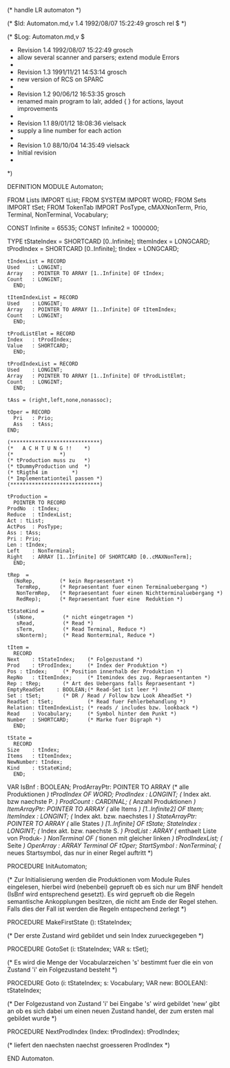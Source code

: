 (* handle LR automaton *)

(* $Id: Automaton.md,v 1.4 1992/08/07 15:22:49 grosch rel $ *)

(* $Log: Automaton.md,v $
 * Revision 1.4  1992/08/07  15:22:49  grosch
 * allow several scanner and parsers; extend module Errors
 *
 * Revision 1.3  1991/11/21  14:53:14  grosch
 * new version of RCS on SPARC
 *
 * Revision 1.2  90/06/12  16:53:35  grosch
 * renamed main program to lalr, added { } for actions, layout improvements
 * 
 * Revision 1.1	 89/01/12  18:08:36  vielsack
 * supply a line number for each action
 * 
 * Revision 1.0	 88/10/04  14:35:49  vielsack
 * Initial revision
 * 
 *)

DEFINITION MODULE Automaton;
  
FROM Lists	IMPORT tList;
FROM SYSTEM	IMPORT WORD;
FROM Sets	IMPORT tSet;
FROM TokenTab	IMPORT PosType, cMAXNonTerm, Prio, Terminal, NonTerminal, Vocabulary;

CONST Infinite	= 65535;
CONST Infinite2	= 1000000;

TYPE
    tStateIndex = SHORTCARD [0..Infinite];
    tItemIndex	= LONGCARD;
    tProdIndex	= SHORTCARD [0..Infinite];
    tIndex	= LONGCARD;

    tIndexList = RECORD
	Used	: LONGINT;
	Array	: POINTER TO ARRAY [1..Infinite] OF tIndex;
	Count	: LONGINT;
      END;

    tItemIndexList = RECORD
	Used	: LONGINT;
	Array	: POINTER TO ARRAY [1..Infinite] OF tItemIndex;
	Count	: LONGINT;
      END;

    tProdListElmt = RECORD
	Index	: tProdIndex;
	Value	: SHORTCARD;
      END;

    tProdIndexList = RECORD
	Used	: LONGINT;
	Array	: POINTER TO ARRAY [1..Infinite] OF tProdListElmt;
	Count	: LONGINT;
      END;

    tAss = (right,left,none,nonassoc);

    tOper = RECORD
      Pri	: Prio;
      Ass	: tAss;
    END;

    (*****************************)
    (*	 A C H T U N G !!	 *)
    (*				 *)
    (* tProduction muss zu	 *)
    (* tDummyProduction und	 *)
    (* tRigth4 im		 *)
    (* Implementationteil passen *)
    (*****************************)

    tProduction =
      POINTER TO RECORD
	ProdNo	: tIndex;
	Reduce	: tIndexList;
	Act	: tList;
	ActPos	: PosType;
	Ass	: tAss;
	Pri	: Prio;
	Len	: tIndex;
	Left	: NonTerminal;
	Right	: ARRAY [1..Infinite] OF SHORTCARD [0..cMAXNonTerm];
      END;

    tRep  = 
      (NoRep,	     (* kein Repraesentant *)
       TermRep,	     (* Repraesentant fuer einen Terminaluebergang *)
       NonTermRep,   (* Repraesentant fuer einen Nichtterminaluebergang *)
       RedRep);	     (* Repraesentant fuer eine	 Reduktion *)
     
    tStateKind =
      (sNone,	      (* nicht eingetragen *)
       sRead,	      (* Read *)
       sTerm,	      (* Read Terminal, Reduce *)
       sNonterm);     (* Read Nonterminal, Reduce *)

    tItem =
      RECORD
	Next	: tStateIndex;	  (* Folgezustand *)
	Prod	: tProdIndex;	  (* Index der Produktion *)
	Pos	: tIndex;	  (* Position innerhalb der Produktion *)
	RepNo	: tItemIndex;	  (* Itemindex des zug. Repraesentanten *)
	Rep	: tRep;		  (* Art des Uebergans falls Repraesentant *)
	EmptyReadSet	: BOOLEAN;(* Read-Set ist leer *)
	Set	: tSet;		  (* DR / Read / Follow bzw Look AheadSet *)
	ReadSet : tSet;	     	  (* Read fuer Fehlerbehandlung *)
	Relation: tItemIndexList; (* reads / includes bzw. lookback *)
	Read	: Vocabulary;	  (* Symbol hinter dem Punkt *)
	Number	: SHORTCARD;	  (* Marke fuer Digraph *)
      END;
    
    tState =
      RECORD
	Size	: tIndex;
	Items	: tItemIndex;
	NewNumber: tIndex;
	Kind	: tStateKind;
      END;
    
VAR
    IsBnf	: BOOLEAN;
    ProdArrayPtr: POINTER TO ARRAY    (* alle Produktionen *)
		     tProdIndex OF WORD;
    ProdIndex	: LONGINT;	      (* Index akt. bzw naechste P. *)
    ProdCount	: CARDINAL;	      (* Anzahl Produktionen *)
    ItemArrayPtr: POINTER TO ARRAY    (* alle Items *)
		     [1..Infinite2] OF tItem;
    ItemIndex	: LONGINT;	      (* Index akt. bzw. naechstes I *)
    StateArrayPtr: POINTER TO ARRAY    (* alle States *)
		     [1..Infinite] OF tState;
    StateIndex	: LONGINT;	      (* Index akt. bzw. naechste S. *)
    ProdList	: ARRAY		      (* enthaelt Liste von Produk- *)
		     NonTerminal OF	 (* tionen mit gleicher linken *)
		     tProdIndexList;	     (* Seite *)
    OperArray	: ARRAY Terminal OF tOper;
    StartSymbol : NonTerminal;	      (* neues Startsymbol, das nur in
					    einer Regel auftritt *)

PROCEDURE InitAutomaton;

  (* Zur Initialisierung werden die Produktionen vom Module Rules
     eingelesen, hierbei wird (nebenbei) geprueft ob es sich nur 
     um BNF hendelt (IsBnf wird entsprechend gesetzt). Es wird geprueft
     ob die Regeln semantische Ankopplungen besitzen, die nicht am
     Ende der Regel stehen. Falls dies der Fall ist werden die 
     Regeln entspechend zerlegt *)

PROCEDURE MakeFirstState (): tStateIndex;

  (* Der erste Zustand wird gebildet und sein Index zurueckgegeben *)
     
PROCEDURE GotoSet (i: tStateIndex; VAR s: tSet);

  (* Es wird die Menge der Vocabularzeichen 's' bestimmt fuer die ein
     von Zustand 'i' ein Folgezustand besteht *)

PROCEDURE Goto (i: tStateIndex; s: Vocabulary; VAR new: BOOLEAN): tStateIndex;

  (* Der Folgezustand von Zustand 'i' bei Eingabe 's' wird gebildet
     'new' gibt an ob es sich dabei um einen neuen Zustand handel,
     der zum ersten mal gebildet wurde *)

PROCEDURE NextProdIndex (Index: tProdIndex): tProdIndex;

  (* liefert den naechsten naechst groesseren ProdIndex *)

END Automaton.
